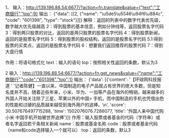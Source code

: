 1、
输入：http://139.196.88.54:6677/?action=fn.translate&value={"text":"工商银行","top":9}
输出：
{"data": [[2, {"name": "\u5de5\u5546\u94f6\u884c", "code": "601398", "type": "stock"}]]}
解释：返回的列表中的数字代表优先级，数字越大优先级越高
2：得到股票的基本信息，例如分钟线等，返回股票名字代码
3：得到两只股票的对比，返回的是两只股票的股票名字代码
4：得到股票新闻，返回的是股票名字代码
5：得到股票的股权结构，返回的是股票名字代码
5.1:得到股票的买卖点，返回的是股票名字代码
6：想要我们返回推荐的股票代码
7：得到大盘行情

作用：将语句格式化
text：输入的语句
top：按照相关性返回的条数，默认为3

2
输入：http://139.196.88.54:6677/?action=fn.get_news&value={"name":"工商银行","code":"601398","top":1}
输出：
{'data': [{'content': '【环球网科技报道 '
                      '记者陈健】一直以来，中国制造的电子产品就占有世界的绝大多数，但是知名度并不高，随着近些年来，小米、华为、一加等产品在海外的畅销，越来越多的外国人开始关注除了三星、苹果以外的中国>
手机，而中国制造的手机也凭借出色的性能和过硬的品质越来越受到海外用户的追捧。\n',
           'score': 30.507676497715288,
           'time': 1502076076.7286077,
           'title': '外国人来中国代购小米 中国手机开始被世界追捧'}]}
作用：输入股票或者基金的代码（字符串）或者名字返回若干条相关新闻
name：股票或基金名称
code：股票或者基金代码
（name和code选择输入一个就可以）
top：返回的条数，默认3
                                                                                                                                                                                                        

                                                                                                                                                                                                        
